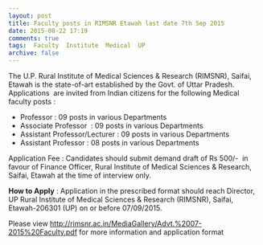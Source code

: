 ```yaml
---
layout: post
title: Faculty posts in RIMSNR Etawah last date 7th Sep 2015   
date: 2015-08-22 17:19
comments: true
tags:  Faculty  Institute  Medical  UP 
archive: false
---
```

The U.P. Rural Institute of Medical Sciences & Research (RIMSNR), Saifai, Etawah is the state-of-art established by the Govt. of Uttar Pradesh. Applications  are invited from Indian citizens for the following Medical faculty posts :

- Professor : 09 posts in various Departments
- Associate Professor  : 09 posts in various Departments
- Assistant Professor/Lecturer : 09 posts in various Departments
- Assistant Professor : 08 posts in various Departments 

Application Fee : Candidates should submit demand draft of Rs 500/-  in favour of Finance Officer, Rural Institute of Medical Sciences & Research, Saifai, Etawah at the time of interview only.





**How to Apply** : Application in the prescribed format should reach Director, UP Rural Institute of Medical Sciences & Research (RIMSNR), Saifai, Etawah-206301 (UP) on or before 07/09/2015.




Please view <http://rimsnr.ac.in/MediaGallery/Advt.%2007-2015%20Faculty.pdf>   for more information and application format 



